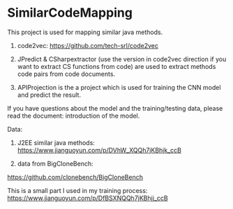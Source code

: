 # SimilarCodeMapping

This project is used for mapping similar java methods.

1. code2vec:
https://github.com/tech-srl/code2vec

2. JPredict & CSharpextractor (use the version in code2vec direction if you want to extract CS functions from code) are used to extract methods code pairs from code documents. 

3. APIProjection is the a project which is used for training the CNN model and predict the result.  

If you have questions about the model and the training/testing data, please read the document: introduction of the model.

Data:
1. J2EE similar java methods: 
https://www.jianguoyun.com/p/DVhW_XQQh7jKBhjk_ccB

2. data from BigCloneBench: 

https://github.com/clonebench/BigCloneBench

This is a small part I used in my training process: https://www.jianguoyun.com/p/DfBSXNQQh7jKBhjj_ccB